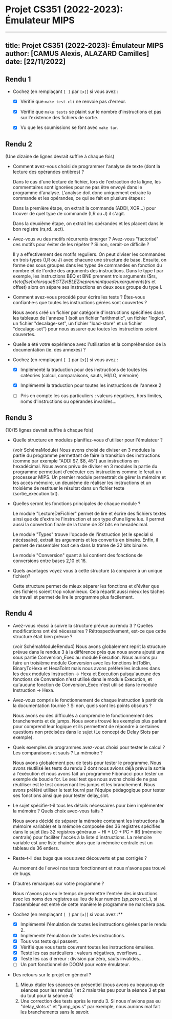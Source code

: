 # Projet CS351 (2022-2023): Émulateur MIPS

---
title: Projet CS351 (2022-2023): Émulateur MIPS
author: [CAMUS Alexis, ALAZARD Camilles]
date: [22/11/2022]
---

## Rendu 1

* Cochez (en remplaçant `[ ]` par `[x]`) si vous avez :
  - [x] Vérifié que `make test-cli` ne renvoie pas d'erreur.
  - [x] Vérifié que `make tests` se plaint sur le nombre d'instructions et pas sur l'existence des fichiers de sortie.
  - [x] Vu que les soumissions se font avec `make tar`.


## Rendu 2

(Une dizaine de lignes devrait suffire à chaque fois)

* Comment avez-vous choisi de programmer l'analyse de texte (dont la lecture des opérandes entières) ?

  Dans le cas d'une lecture de fichier, lors de l'extraction de la ligne, les commentaires sont ignorées pour ne pas être envoyé dans le programme d'analyse. L'analyse doit donc uniquement extraire la commande et les opérandes, ce qui se fait en plusiurs étapes :

  Dans la première étape, on extrait la commande (ADDI, XOR...) pour trouver de quel type de commande (I,R ou J) il s'agit.

  Dans la deuxième étape, on extrait les opérandes et les placent dans le bon registre (rs,rd...ect).

* Avez-vous vu des motifs récurrents émerger ? Avez-vous "factorisé" ces motifs pour éviter de les répéter ? Si non, serait-ce difficile ?

  Il y a effectivement des motifs reguliers.
  On peut diviser les commandes en trois types (I,R ou J) avec chacune une structure de base. 
  Ensuite, on forme des sous groupes dans les types de commandes en fonction du nombre et de l'ordre des arguments des instructions. Dans le type I par exemple, les instructions BEQ et BNE prennent trois arguments ($rs, $rt et offset) alors que BGTZ et BLEZ ne prennent que deux arguments ($rs et offset) alors on sépare ses instructions en deux sous groupe du type I.

* Comment avez-vous procédé pour écrire les tests ? Étes-vous confiant·e·s que toutes les instructions gérées sont couvertes ? 

  Nous avons créé un fichier par catégorie d'instructions spécifiées dans les tableaux de l'annexe 1 (soit un fichier "arithmetic", un fichier "logics", un fichier "decalage-set", un fichier "load-store" et un fichier "decalage-set") pour nous assurer que toutes les instructions soient couvertes.


* Quelle a été votre expérience avec l'utilisation et la compréhension de la documentation (ie. des annexes) ?


* Cochez (en remplaçant `[ ]` par `[x]`) si vous avez :
  - [x] Implémenté la traduction pour des instructions de toutes les catéories
      (calcul, comparaisons, sauts, HI/LO, mémoire)
  - [x] Implémenté la traduction pour toutes les instructions de l'annexe 2
  - [ ] Pris en compte les cas particuliers : valeurs négatives, hors limites,
      noms d'instructions ou opérandes invalides...


## Rendu 3

(10/15 lignes devrait suffire à chaque fois)

* Quelle structure en modules planifiez-vous d'utiliser pour l'émulateur ?

  (voir SchémaModule) 
  Nous avons choisi de diviser en 3 modules la partie du programme permettant de faire la transition des instructions (comme par exemple "ADDI $7, $8, 45") aux instructions en hexadécimal.
  Nous avons prévu de diviser en 3 modules la partie du programme permettant d'exécuter ces instructions comme le ferait un processeur MIPS. Un premier module permettrait de gérer la mémoire et les accès mémoire, un deuxième de réaliser les instructions et un troisième de restituer le résultat dans un fichier texte (sortie_execution.txt).
  
* Quelles seront les fonctions principales de chaque module ?

  Le module "LectureDeFichier" permet de lire et écrire des fichiers textes ainsi que de d'extraire l'instruction et son type d'une ligne lue. Il permet aussi la convertion finale de la trame de 32 bits en hexadécimal.

  Le module "Types" trouve l'opcode de l'instruction (et le special si nécéssaire), extrait les arguments et les convertis en binaire. Enfin, il permet de rassembler tout cela dans la trame de 32 bits binaire.
  
  Le module "Conversion" quant à lui contient des fonctions de conversions entre bases 2,10 et 16.

* Quels avantages voyez vous à cette structure (à comparer à un unique fichier)?

  Cette structure permet de mieux séparer les fonctions et d'éviter que des fichiers soient trop volumineux. Cela répartit aussi mieux les tâches de travail et permet de lire le programme plus facilement.

## Rendu 4

* Avez-vous réussi à suivre la structure prévue au rendu 3 ? Quelles
modifications ont été nécessaires ? Rétrospectivement, est-ce que cette
structure était bien prévue ?

  (voir SchémaModuleRendu4)
  Nous avons globalement reprit la structure prévue dans le rendue 3 à la différence près que nous avons ajouté une sous partie Conversion_Exec au module Execution. 
  Nous aurions pu faire un troisième module Conversion avec les fonctions IntToBin, BinaryToHexa et HexaToInt mais nous avons préféré les inclures dans les deux modules Instruction -> Hexa et Execution puisqu'aucune des fonctions de Conversion n'est utilisé dans le module Execution, et qu'aucune fonction de Conversion_Exec n'est utilisé dans le module Instruction -> Hexa.

* Avez-vous compris le fonctionnement de chaque instruction à partir de la documentation fournie ? Si non, quels sont les points obscurs ?

  Nous avons eu des difficulés à comprendre le fonctionnement des branchements et de jumps. Nous avons trouvé les exemples plus parlant pour comprend leur logique et ils permettent de répondre à certaines questions non précisées dans le sujet (Le concept de Delay Slots par exemple).

* Quels exemples de programmes avez-vous choisi pour tester le calcul ? Les comparaisons et sauts ? La mémoire ?

  Nous avons globalement peu de tests pour tester le programme.
  Nous avons réutilisé les tests du rendu 2 dont nous avions déjà prévu la sortie à l'exécution et nous avons fait un programme Fibonacci pour tester un exemple de boucle for.
  Le seul test que nous avons choisi de ne pas réutiliser est le test consernant les jumps et les branchement. Nous avons préféré utiliser le test fourni par l'équipe pédagogique pour tester ses fonctions ainsi que pour tester delay_slot.

* Le sujet spécifie-t-il tous les détails nécessaires pour bien implémenter la mémoire ? Quels choix avec-vous faits ?

  Nous avons décidé de séparer la mémoire contenant les instructions (la mémoire variable) et la mémoire composée des 36 registres spécifiés dans le sujet (les 32 registres généraux + HI + LO + PC + IR) (mémoire centrale) pour faciliter l'accès à la liste d'instructions.
  La mémoire variable est une liste chainée alors que la mémoire centrale est un tableau de 36 entiers.

* Reste-t-il des bugs que vous avez découverts et pas corrigés ?

  Au moment de l'envoi nos tests fonctionnent et nous n'avons pas trouvé de bugs.

* D'autres remarques sur votre programme ?

  Nous n'avons pas eu le temps de permettre l'entrée des instructions avec les noms des registres au lieu de leur numéro ($sp,$zero ect..), si   l'assembleur est entré de cette manière le programme ne marchera pas.


* Cochez (en remplaçant `[ ]` par `[x]`) si vous avez :**
  - [x] Implémenté l'émulation de toutes les instructions gérées par le rendu 2.
  - [x] Implémenté l'émulation de toutes les instructions.
  - [x] Tous vos tests qui passent.
  - [x] Vérifié que vous tests couvrent toutes les instructions émulées.
  - [x] Testé les cas particuliers : valeurs négatives, overflows...
  - [x] Testé les cas d'erreur : division par zéro, sauts invalides...
  - [ ] Un port fonctionnel de DOOM pour votre émulateur.

* Des retours sur le projet en général ?

  1) Mieux étaler les séances en présentiel (nous avons eu beaucoup de séances pour les rendus 1 et 2 mais très peu pour la séance 3 et pas du tout pour la séance 4)
  2) Une correction des tests après le rendu 3. Si nous n'avions pas eu "delay_slots.s" et "jump_ops.s" par exemple, nous aurions mal fait les branchements sans le savoir.
